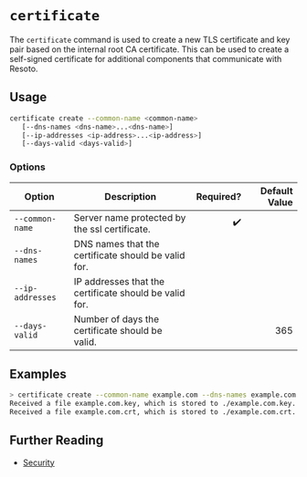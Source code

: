 # `certificate`

The `certificate` command is used to create a new TLS certificate and key pair based on the internal root CA certificate. This can be used to create a self-signed certificate for additional components that communicate with Resoto.

## Usage

```bash
certificate create --common-name <common-name>
   [--dns-names <dns-name>...<dns-name>]
   [--ip-addresses <ip-address>...<ip-address>]
   [--days-valid <days-valid>]
```

### Options

| Option           | Description                                            | Required? | Default Value |
| ---------------- | ------------------------------------------------------ | --------: | ------------: |
| `--common-name`  | Server name protected by the ssl certificate.          |        ✔️ |               |
| `--dns-names`    | DNS names that the certificate should be valid for.    |           |               |
| `--ip-addresses` | IP addresses that the certificate should be valid for. |           |               |
| `--days-valid`   | Number of days the certificate should be valid.        |           |           365 |

## Examples

```bash title="Chunking with size of 2"
> certificate create --common-name example.com --dns-names example.com *.example.com --days-valid 365
​Received a file example.com.key, which is stored to ./example.com.key.
​Received a file example.com.crt, which is stored to ./example.com.crt.
```

## Further Reading

- [Security](../../../concepts/security.md)

